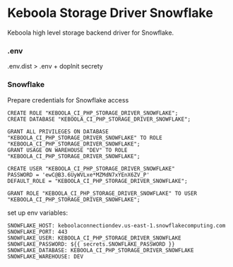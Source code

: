 # Keboola Storage Driver Snowflake

Keboola high level storage backend driver for Snowflake.


### .env

.env.dist > .env + doplnit secrety

### Snowflake

Prepare credentials for Snowflake access

```snowflake
CREATE ROLE "KEBOOLA_CI_PHP_STORAGE_DRIVER_SNOWFLAKE";
CREATE DATABASE "KEBOOLA_CI_PHP_STORAGE_DRIVER_SNOWFLAKE";

GRANT ALL PRIVILEGES ON DATABASE "KEBOOLA_CI_PHP_STORAGE_DRIVER_SNOWFLAKE" TO ROLE "KEBOOLA_CI_PHP_STORAGE_DRIVER_SNOWFLAKE";
GRANT USAGE ON WAREHOUSE "DEV" TO ROLE "KEBOOLA_CI_PHP_STORAGE_DRIVER_SNOWFLAKE";

CREATE USER "KEBOOLA_CI_PHP_STORAGE_DRIVER_SNOWFLAKE"
PASSWORD = 'ewC@B3.6UyWVLxe*MZMdN7xYEnX6ZV_P'
DEFAULT_ROLE = "KEBOOLA_CI_PHP_STORAGE_DRIVER_SNOWFLAKE";

GRANT ROLE "KEBOOLA_CI_PHP_STORAGE_DRIVER_SNOWFLAKE" TO USER "KEBOOLA_CI_PHP_STORAGE_DRIVER_SNOWFLAKE";
```

set up env variables:

```dotenv
SNOWFLAKE_HOST: keboolaconnectiondev.us-east-1.snowflakecomputing.com
SNOWFLAKE_PORT: 443
SNOWFLAKE_USER: KEBOOLA_CI_PHP_STORAGE_DRIVER_SNOWFLAKE
SNOWFLAKE_PASSWORD: ${{ secrets.SNOWFLAKE_PASSWORD }}
SNOWFLAKE_DATABASE: KEBOOLA_CI_PHP_STORAGE_DRIVER_SNOWFLAKE
SNOWFLAKE_WAREHOUSE: DEV
```
